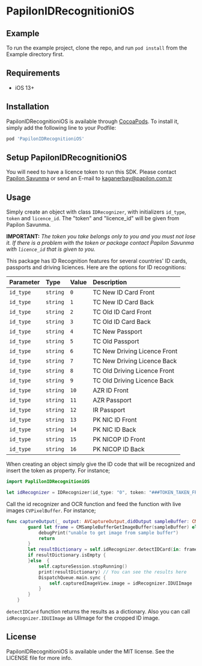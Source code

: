 # PapilonIDRecognitioniOS


## Example

To run the example project, clone the repo, and run `pod install` from the Example directory first.

## Requirements
- iOS 13+

## Installation

PapilonIDRecognitioniOS is available through [CocoaPods](https://cocoapods.org). To install
it, simply add the following line to your Podfile:

```ruby
pod 'PapilonIDRecognitioniOS'
```
## Setup PapilonIDRecognitioniOS
You will need to have a licence token to run this SDK. Please contact [Papilon Savunma](https://papilon.com.tr/tr/) or send an E-mail to kaganerbay@papilon.com.tr

## Usage

Simply create an object with class `IDRecognizer`, with initializers `id_type`, `token` and `licence_id`. The "token" and "licence_id" will be given from Papilon Savunma.


**IMPORTANT:** *The token you take belongs only to you and you must not lose it. If there is a problem with the token or package contact Papilon Savunma with `licence_id` that is given to you.*

This package has ID Recognition features for several countries' ID cards, passports and driving liciences.
Here are the options for ID recognitions:


| Parameter | Type     | Value | Description |
| :-------- | :------- | :---- | :------------------------- |
| `id_type` | `string` | `0`   | TC New ID Card Front |
| `id_type` | `string` | `1`   | TC New ID Card Back |
| `id_type` | `string` | `2`   | TC Old ID Card Front |
| `id_type` | `string` | `3`   | TC Old ID Card Back |
| `id_type` | `string` | `4`   | TC New Passport |
| `id_type` | `string` | `5`   | TC Old Passport | (under development)
| `id_type` | `string` | `6`   | TC New Driving Licence Front |
| `id_type` | `string` | `7`   | TC New Driving Licence Back |
| `id_type` | `string` | `8`   | TC Old Driving Licence Front | (under development)
| `id_type` | `string` | `9`   | TC Old Driving Licence Back | (under development)
| `id_type` | `string` | `10`  | AZR ID Front | (under development)
| `id_type` | `string` | `11`  | AZR Passport | (under development)
| `id_type` | `string` | `12`  | IR Passport | (under development)
| `id_type` | `string` | `13`  | PK NIC ID Front |
| `id_type` | `string` | `14`  | PK NIC ID Back |
| `id_type` | `string` | `15`  | PK NICOP ID Front |
| `id_type` | `string` | `16`  | PK NICOP ID Back |

When creating an object simply give the ID code that will be recognized and insert the token as property. For instance;

```swift
import PaplilonIDRecognitioniOS

let idRecognizer = IDRecognizer(id_type: "0", token: "###TOKEN_TAKEN_FROM_PAPILON###", licence_id: "###LICENCE_ID_TAKEN_FROM_PAPILION###")
```

Call the id recognizer and OCR function and feed the function with live images `CVPixelBuffer`. For instance;


```swift
func captureOutput(_ output: AVCaptureOutput,didOutput sampleBuffer: CMSampleBuffer,from connection: AVCaptureConnection) {
        guard let frame = CMSampleBufferGetImageBuffer(sampleBuffer) else {
            debugPrint("unable to get image from sample buffer")
            return
        }
        let resultDictionary = self.idRecognizer.detectIDCard(in: frame)
        if resultDictionary.isEmpty {
        }else  {
            self.captureSession.stopRunning()
            print(resultDictionary) // You can see the results here
            DispatchQueue.main.sync {
                self.capturedImageView.image = idRecognizer.IDUIImage
            }
        }
    }
```
`detectIDCard` function returns the results as a dictionary. Also you can call `idRecognizer.IDUIImage` as UIImage for the cropped ID image.

## License

PapilonIDRecognitioniOS is available under the MIT license. See the LICENSE file for more info.
